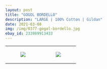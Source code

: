 ```yaml
---
layout: post
title: "GOGOL BORDELLO"
description: "LARGE | 100% Cotton | Gildan"
date: 2021-03-08
img: /img/0377-gogol-bordello.jpg
ebay_id: 233989913433
---
```




<table style="width:100%;"><tr><td style="vertical-align:top;">
      <figure class="tmblr-full" data-orig-height="2048" data-orig-width="1365" data-orig-src="https://concertshirts.netlify.app/shirts/0377/0377-01.jpg"><img src="https://64.media.tumblr.com/b00eb59f12d675e99ddbbc57a3202251/9edbda9283989e84-4d/s540x810/53531f9f3d344a193248893db56a2d10c091d2d2.jpg" data-orig-height="2048" data-orig-width="1365" data-orig-src="https://concertshirts.netlify.app/shirts/0377/0377-01.jpg"/></figure></td>
    <td style="vertical-align:top;">
      <figure class="tmblr-full" data-orig-height="2048" data-orig-width="1365" data-orig-src="https://concertshirts.netlify.app/shirts/0377/0377-02.jpg"><img src="https://64.media.tumblr.com/f92bdb46e902c4165551dc82a1510ca8/9edbda9283989e84-7d/s540x810/e13845bb91048a2713af87533a9049912fda09cf.jpg" data-orig-height="2048" data-orig-width="1365" data-orig-src="https://concertshirts.netlify.app/shirts/0377/0377-02.jpg"/></figure></td>
  </tr></table>
